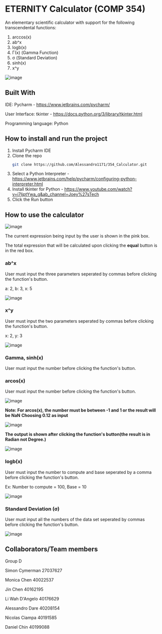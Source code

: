 # ETERNITY Calculator (COMP 354)

An elementary scientific calculator with support for the following transcendental functions:
1. arccos(x)
2. ab^x
3. logb(x)
4. Γ(x) (Gamma Function)
5. σ (Standard Deviation)
6. sinh(x)
7. x^y

![image](https://user-images.githubusercontent.com/82820460/230812695-4d04a3b5-04cc-4d31-a769-1a26bff4d366.png)


## Built With

IDE: Pycharm - https://www.jetbrains.com/pycharm/

User Interface: tkinter - https://docs.python.org/3/library/tkinter.html

Programming language: Python


## How to install and run the project
1. Install Pycharm IDE
2. Clone the repo
   ```sh
   git clone https://github.com/Alessandro1171/354_Calculator.git
   ```
3. Select a Python Interpreter - https://www.jetbrains.com/help/pycharm/configuring-python-interpreter.html
4. Install tkinter for Python - https://www.youtube.com/watch?v=i7IjptYwa_g&ab_channel=Joey%27sTech
5. Click the Run button

## How to use the calculator
![image](https://user-images.githubusercontent.com/82820460/230816768-b0944cb5-d410-44b6-b1bd-28a3fdecf7c5.png)

The current expression being input by the user is shown in the pink box.

The total expression that will be calculated upon clicking the **equal** button is in the red box.

### ab^x 
User must input the three parameters seperated by commas before clicking the function's button.

a: 2, b: 3, x: 5

![image](https://user-images.githubusercontent.com/82820460/230818209-613c62c7-17ae-4ff4-b75d-3ed77caba917.png)

### x^y 
User must input the two parameters seperated by commas before clicking the function's button.

x: 2, y: 3

![image](https://user-images.githubusercontent.com/82820460/230819387-f4d09533-9cd3-459e-baeb-0a26faafe464.png)

### Gamma, sinh(x)
User must input the number before clicking the function's button.
### arcos(x)
User must input the number before clicking the function's button.

![image](https://user-images.githubusercontent.com/86927717/230830133-0c864404-61c0-43f2-b8c4-da268ab2b4d1.png)

**Note: For arcos(x), the number must be between -1 and 1 or the result will be NaN**
**Choosing 0.12 as input**

![image](https://user-images.githubusercontent.com/86927717/230830323-912b5a89-3b7e-4c2e-a3da-8d4f671be6b5.png)

**The output is shown after clicking the function's button(the result is in Radian not Degree.)**

![image](https://user-images.githubusercontent.com/86927717/230830549-f5ee06e0-923d-4ea6-9269-2b9099cc6d2e.png)


### logb(x) 
User must input the number to compute and base seperated by a comma before clicking the function's button.

Ex: Number to compute = 100, Base = 10

![image](https://user-images.githubusercontent.com/82820460/230820134-27919ec8-9070-4c17-9786-7e69bb33fa58.png)

### Standard Deviation (σ)
User must input all the numbers of the data set seperated by commas before clicking the function's button.

![image](https://user-images.githubusercontent.com/82820460/230820424-9c899b64-71d2-4949-8e32-424810f7fc9b.png)

## Collaborators/Team members
Group D

Simon Cymerman 27037627

Monica Chen 40022537

Jin Chen 40162195

Li Wah D'Angelo 40176629

Alessandro Dare 40208154

Nicolas Ciampa 40191585

Daniel Chin 40199088

